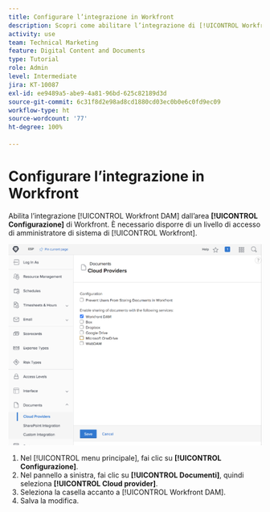 ```yaml
---
title: Configurare l’integrazione in Workfront
description: Scopri come abilitare l’integrazione di [!UICONTROL Workfront DAM] a livello di accesso di amministratore di sistema.
activity: use
team: Technical Marketing
feature: Digital Content and Documents
type: Tutorial
role: Admin
level: Intermediate
jira: KT-10087
exl-id: ee9489a5-abe9-4a81-96bd-625c82189d3d
source-git-commit: 6c31f8d2e98ad8cd1880cd03ec0b0e6c0fd9ec09
workflow-type: ht
source-wordcount: '77'
ht-degree: 100%

---
```


# Configurare l’integrazione in Workfront

Abilita l’integrazione [!UICONTROL Workfront DAM] dall’area **[!UICONTROL Configurazione]** di Workfront. È necessario disporre di un livello di accesso di amministratore di sistema di [!UICONTROL Workfront].

![Schermata della pagina di configurazione [!UICONTROL Cloud provider]](assets/01-configure-the-integration-in-workfront.png)

1. Nel [!UICONTROL menu principale], fai clic su **[!UICONTROL Configurazione]**.
1. Nel pannello a sinistra, fai clic su **[!UICONTROL Documenti]**, quindi seleziona **[!UICONTROL Cloud provider]**.
1. Seleziona la casella accanto a [!UICONTROL Workfront DAM].
1. Salva la modifica.

<!--
Learn more graphic and documentation article link, below
* Enabling Workfront DAM
 -->
